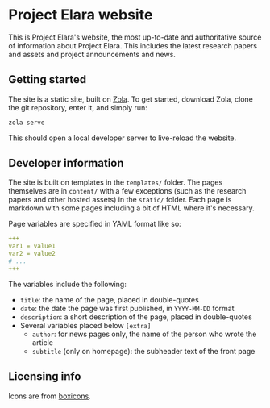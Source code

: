 # Project Elara website

This is Project Elara's website, the most up-to-date and authoritative source of information about Project Elara. This includes the latest research papers and assets and project announcements and news.

## Getting started

The site is a static site, built on [Zola](https://www.getzola.org/). To get started, download Zola, clone the git repository, enter it, and simply run:

```sh
zola serve
```

This should open a local developer server to live-reload the website.

## Developer information

The site is built on templates in the `templates/` folder. The pages themselves are in `content/` with a few exceptions (such as the research papers and other hosted assets) in the `static/` folder. Each page is markdown with some pages including a bit of HTML where it's necessary. 

Page variables are specified in YAML format like so:

```yml
+++
var1 = value1
var2 = value2
# ...
+++
```

The variables include the following:

- `title`: the name of the page, placed in double-quotes
- `date`: the date the page was first published, in `YYYY-MM-DD` format
- `description`: a short description of the page, placed in double-quotes
- Several variables placed below `[extra]`
	- `author`: for news pages only, the name of the person who wrote the article
	- `subtitle` (only on homepage): the subheader text of the front page

## Licensing info

Icons are from [boxicons](https://boxicons.com).
